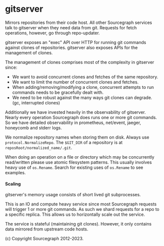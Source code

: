 # gitserver

Mirrors repositories from their code host. All other Sourcegraph services talk to gitserver when they need data from git. Requests for fetch operations, however, go through repo-updater.

gitserver exposes an "exec" API over HTTP for running git commands against
clones of repositories. gitserver also exposes APIs for the management of
clones.

The management of clones comprises most of the complexity in gitserver since:

- We want to avoid concurrent clones and fetches of the same repository.
- We want to limit the number of concurrent clones and fetches.
- When adding/removing/modifying a clone, concurrent attempts to run commands
  needs to be gracefully dealt with.
- We need to be robust against the many ways git clones can degrade. (gc,
  interrupted clones)

Additionally we have invested heavily in the observability of
gitserver. Nearly every operation Sourcegraph does runs one or more git
commands. So we have detailed observability in prometheus, net/event,
jaeger, honeycomb and stderr logs.

We normalize repository names when storing them on disk. Always use
`protocol.NormalizeRepo`. The `$GIT_DIR` of a repository is at
`reposRoot/normalized_name/.git`.

When doing an operation on a file or directory which may be concurrently
read/written please use atomic filesystem patterns. This usually involves
heavy use of `os.Rename`. Search for existing uses of `os.Rename` to see
examples.

#### Scaling

gitserver's memory usage consists of short lived git subprocesses.

This is an IO and compute heavy service since most Sourcegraph requests will trigger 1 or more git commands. As such we shard requests for a repo to a specific replica. This allows us to horizontally scale out the service.

The service is stateful (maintaining git clones). However, it only contains data mirrored from upstream code hosts.

(c) Copyright Sourcegraph 2012-2023.